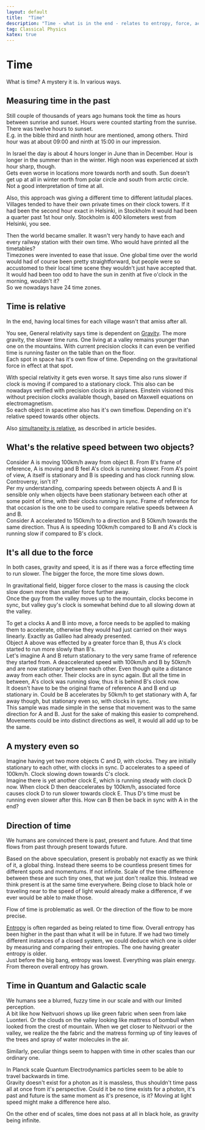 ```yaml
---
layout: default
title:  "Time"
description: "Time - what is in the end - relates to entropy, force, acceleration, rest mass"
tag: Classical Physics
katex: true
---
```


# Time

What is time? A mystery it is. In various ways.

## Measuring time in the past

Still couple of thousands of years ago humans took the time as hours between sunrise and sunset. Hours were counted starting from the sunrise. There was twelve hours to sunset.  
E.g. in the bible third and ninth hour are mentioned, among others. Third hour was at about 09:00 and ninth at 15:00 in our impression.

In Israel the day is about 4 hours longer in June than in December. Hour is longer in the summer than in the winter. High noon was experienced at sixth hour sharp, though.  
Gets even worse in locations more towards north and south. Sun doesn't get up at all in winter north from polar circle and south from arctic circle. Not a good interpretation of time at all. 

Also, this approach was giving a different time to different latitudal places. Villages tended to have their own private times on their clock towers. If it had been the second hour exact in Helsinki, in Stockholm it would had been a quarter past 1st hour only. Stockholm is 400 kilometers west from Helsinki, you see.

Then the world became smaller. It wasn't very handy to have each and every railway station with their own time. Who would have printed all the timetables?  
Timezones were invented to ease that issue. One global time over the world would had of course been pretty straightforward, but people were so accustomed to their local time scene they wouldn't just have accepted that. It would had been too odd to have the sun in zenith at five o'clock in the morning, wouldn't it?  
So we nowadays have 24 time zones.

## Time is relative
In the end, having local times for each village wasn't that amiss after all.  

You see, General relativity says time is dependent on [Gravity](../../../2022/06/15/gravity.html). The more gravity, the slower time runs. One living at a valley remains younger than one on the mountains. With current precision clocks it can even be verified time is running faster on the table than on the floor.  
Each spot in space has it's own flow of time. Depending on the gravitational force in effect at that spot.

With special relativity it gets even worse. It says time also runs slower if clock is moving if compared to a stationary clock. This also can be nowadays verified with precision clocks in airplanes. Einstein visioned this without precision clocks available though, based on Maxwell equations on electromagnetism.  
So each object in spacetime also has it's own timeflow. Depending on it's relative speed towards other objects.

Also [simultaneity is relative]( ../../../2022/04/12/simultaneity-is-relative.html), as described in article besides.


## What's the relative speed between two objects?  
Consider A is moving 100km/h away from object B. From B's frame of reference, A is moving and B feel A's clock is running slower. From A's point of view, A itself is stationary and B is speeding and has clock running slow. Controversy, isn't it?  
Per my understanding, comparing speeds between objects A and B is sensible only when objects have been stationary between each other at some point of time, with their clocks running in sync. Frame of reference for that occasion is the one to be used to compare relative speeds between A and B.  
Consider A accelerated to 150km/h to a direction and B 50km/h towards the same direction. Thus A is speeding 100km/h compared to B and A's clock is running slow if compared to B's clock.

## It's all due to the force
In both cases, gravity and speed, it is as if there was a force effecting time to run slower. The bigger the force, the more time slows down.  

In gravitational field, bigger force closer to the mass is causing the clock slow down more than smaller force further away.  
Once the guy from the valley moves up to the mountain, clocks become in sync, but valley guy's clock is somewhat behind due to all slowing down at the valley.

To get a clocks A and B into move, a force needs to be applied to making them to accelerate, otherwise they would had just carried on their ways linearly. Exactly as Galileo had already presented.  
Object A above was effected by a greater force than B, thus A's clock started to run more slowly than B's.     
Let's imagine A and B return stationary to the very same frame of reference they started from. A deaccelerated speed with 100km/h and B by 50km/h and are now stationary between each other. Even though quite a distance away from each other. Their clocks are in sync again. But all the time in between, A's clock was running slow, thus it is behind B's clock now.  
It doesn't have to be the original frame of reference A and B end up stationary in. Could be B accelerates by 50km/h to get stationary with A, far away though, but stationary even so, with clocks in sync.  
This sample was made simple in the sense that movement was to the same direction for A and B. Just for the sake of making this easier to comprehend. Movements could be into distinct directions as well, it would all add up to be the same.
 
## A mystery even so
Imagine having yet two more objects C and D, with clocks. They are initially stationary to each other, with clocks in sync. D accelerates to a speed of 100km/h. Clock slowing down towards C's clock.  
Imagine there is yet another clock E, which is running steady with clock D now. When clock D then deaccelerates by 100km/h, associated force causes clock D to run slower towards clock E. Thus D's time must be running even slower after this. How can B then be back in sync with A in the end?

## Direction of time

We humans are convinced there is past, present and future. And that time flows from past through present towards future.

Based on the above speculation, present is probably not exactly as we think of it, a global thing. Instead there seems to be countless present times for different spots and momentums. If not infinite. Scale of the time difference between these are such tiny ones, that we just don't realize this. Instead we think present is at the same time everywhere. Being close to black hole or traveling near to the speed of light would already make a difference, if we ever would be able to make those.

Flow of time is problematic as well. Or the direction of the flow to be more precise.

[Entropy](../../../2022/09/15/entropy.html) is often regarded as being related to time flow. Overall entropy has been higher in the past than what it will be in future. If we had two timely different instances of a closed system, we could deduce which one is older by measuring and comparing their entropies. The one having greater entropy is older.  
Just before the big bang, entropy was lowest. Everything was plain energy. From thereon overall entropy has grown.

## Time in Quantum and Galactic scale

We humans see a blurred, fuzzy time in our scale and with our limited perception.  
A bit like how Neitvuori shows up like green fabric when seen from lake Luonteri. Or the clouds on the valley looking like mattress of bombull when looked from the crest of mountain. When we get closer to Neitvuori or the valley, we realize the the fabric and the matress forming up of tiny leaves of the trees and spray of water molecules in the air.  

Similarly, peculiar things seem to happen with time in other scales than our ordinary one.

In Planck scale Quantum Electrodynamics particles seem to be able to travel backwards in time.  
Gravity doesn't exist for a photon as it is massless, thus shouldn't time pass all at once from it's perspective. Could it be no time exists for a photon, it's past and future is the same moment as it's presence, is it? Moving at light speed might make a difference here also.

On the other end of scales, time does not pass at all in black hole, as gravity being infinite.  




